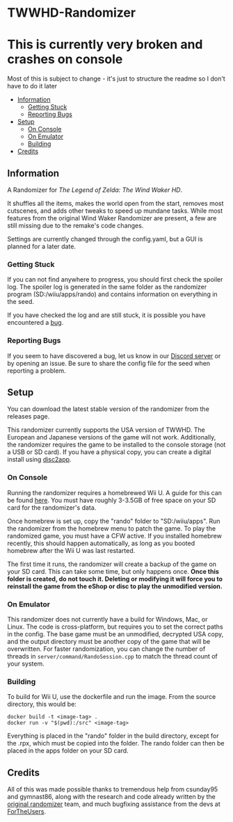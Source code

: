# TWWHD-Randomizer
# This is currently very broken and crashes on console
Most of this is subject to change - it's just to structure the readme so I don't have to do it later

* [Information](#Information)
  * [Getting Stuck](#Getting-Stuck)
  * [Reporting Bugs](#Reporting-Bugs)
* [Setup](#Setup)
  * [On Console](#On-Console)
  * [On Emulator](#On-Emulator)
  * [Building](#Building)
* [Credits](#Credits)

## Information
A Randomizer for *The Legend of Zelda: The Wind Waker HD*.

It shuffles all the items, makes the world open from the start, removes most cutscenes, and adds other tweaks to speed up mundane tasks. While most features from the original Wind Waker Randomizer are present, a few are still missing due to the remake's code changes.

Settings are currently changed through the config.yaml, but a GUI is planned for a later date.

### Getting Stuck
If you can not find anywhere to progress, you should first check the spoiler log. The spoiler log is generated in the same folder as the randomizer program (SD:/wiiu/apps/rando) and contains information on everything in the seed.

If you have checked the log and are still stuck, it is possible you have encountered a [bug](#Reporting-Bugs).

### Reporting Bugs
If you seem to have discovered a bug, let us know in our [Discord server](TODO) or by opening an issue. Be sure to share the config file for the seed when reporting a problem.

## Setup
You can download the latest stable version of the randomizer from the releases page. 

This randomizer currently supports the USA version of TWWHD. The European and Japanese versions of the game will not work. Additionally, the randomizer requires the game to be installed to the console storage (not a USB or SD card). If you have a physical copy, you can create a digital install using [disc2app](https://github.com/koolkdev/disc2app).

### On Console
Running the randomizer requires a homebrewed Wii U. A guide for this can be found [here](https://wiiu.hacks.guide/#/). You must have roughly 3-3.5GB of free space on your SD card for the randomizer's data.


Once homebrew is set up, copy the "rando" folder to "SD:/wiiu/apps". Run the randomizer from the homebrew menu to patch the game. To play the randomized game, you must have a CFW active. If you installed homebrew recently, this should happen automatically, as long as you booted homebrew after the Wii U was last restarted.

The first time it runs, the randomizer will create a backup of the game on your SD card. This can take some time, but only happens once. **Once this folder is created, do not touch it. Deleting or modifying it will force you to reinstall the game from the eShop or disc to play the unmodified version.**

### On Emulator
This randomizer does not currently have a build for Windows, Mac, or Linux. The code is cross-platform, but requires you to set the correct paths in the config. The base game must be an unmodified, decrypted USA copy, and the output directory must be another copy of the game that will be overwritten. For faster randomization, you can change the number of threads in `server/command/RandoSession.cpp` to match the thread count of your system.

### Building
To build for Wii U, use the dockerfile and run the image.
From the source directory, this would be:

```
docker build -t <image-tag> .
docker run -v "$(pwd):/src" <image-tag>
```

Everything is placed in the "rando" folder in the build directory, except for the .rpx, which must be copied into the folder. The rando folder can then be placed in the apps folder on your SD card.

## Credits
All of this was made possible thanks to tremendous help from csunday95 and gymnast86, along with the research and code already written by the [original randomizer](https://github.com/LagoLunatic/wwrando) team, and much bugfixing assistance from the devs at [ForTheUsers](https://discord.fortheusers.org).
